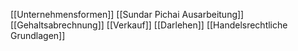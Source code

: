 [[Unternehmensformen]]
[[Sundar Pichai Ausarbeitung]]
[[Gehaltsabrechnung]]
[[Verkauf]]
[[Darlehen]]
[[Handelsrechtliche Grundlagen]]